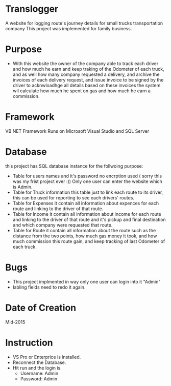 # Translogger
A website for logging route's journey details for small trucks transportation company
This project was implemented for family business.

# Purpose
   - With this website the owner of the company able to track each driver and how much he earn and keep traking of the Odometer of each truck, and as well how many company requested a delivery, and archive the invoices of each delivery request, and issue invoice to be signed by the driver to acknwloadhge all details based on these invoices the system wil calculate how much he spent on gas and how much he earn a commission.
  
# Framework
VB NET Framework Runs on Microsoft Visual Studio and SQL Server

# Database
this project has SQL database instance for the follwoing purpose:
- Table for users names and it's password no encrption used ( sorry this was my frist project ever :))
  Only one user can enter the website which is Admin.
 - Table for Truck information this table just to link each route to its driver, this can be used for reporting to see each drivers' routes.
 - Table for Expenses it contain all information about expences for each route and linking to the driver of that route.
 - Table for Income it contain all information about income  for each route and linking to the driver of that route and it's pickup and final destination and which company were requested that route.
 - Table for Route it contain all information about the route such as the distance from the two points, how much gas money it took, and how much commission this route gain, and keep tracking of last Odometer of each truck.
  
  
# Bugs
   - This project implmented in way only one user can login into it "Admin"
  - labling fields need to redo it again.
  
  

# Date of Creation
Mid-2015


# Instruction
 - VS Pro or Enterprice is installed.
 - Reconnect the Database.
 - Hit run and the login is.
      - Username: Admin
      - Password: Admin



